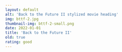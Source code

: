 ```yaml
---
layout: default
alt: 'Back to the Future II stylized movie heading'
img: bttf-2.jpg
thumbnail-img: bttf-2-small.png
date: 2022-01-01
title: 'Back to the Future II'
old: true
rating: good
---
```

